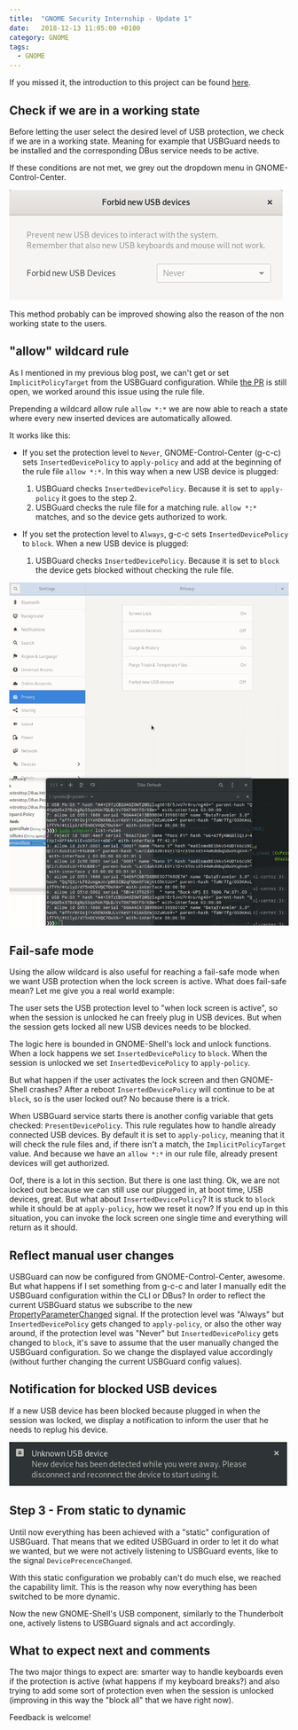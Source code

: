 ```yaml
---
title:  "GNOME Security Internship - Update 1"
date:   2018-12-13 11:05:00 +0100
category: GNOME
tags:
  - GNOME
---
```


If you missed it, the introduction to this project can be found [here](/gnome/internship-preparation/).

## Check if we are in a working state
Before letting the user select the desired level of USB protection, we check if we are in a working state.
Meaning for example that USBGuard needs to be installed and the corresponding DBus service needs to be active.

If these conditions are not met, we grey out the dropdown menu in GNOME-Control-Center.

![first step](/assets/images/usb-dialog-greyed-out.png)

This method probably can be improved showing also the reason of the non working state to the users.

## "allow" wildcard rule
As I mentioned in my previous blog post, we can't get or set `ImplicitPolicyTarget` from the USBGuard configuration.
While [the PR](https://github.com/USBGuard/usbguard/pull/265) is still open, we worked around this issue using the rule file.

Prepending a wildcard allow rule `allow *:*` we are now able to reach a state where every new inserted devices are automatically allowed.

It works like this:
* If you set the protection level to `Never`, GNOME-Control-Center (g-c-c) sets `InsertedDevicePolicy` to `apply-policy` and add at the beginning of the rule file `allow *:*`.
  In this way when a new USB device is plugged:
    1. USBGuard checks `InsertedDevicePolicy`. Because it is set to `apply-policy` it goes to the step 2.
    2. USBGuard checks the rule file for a matching rule. `allow *:*` matches, and so the device gets authorized to work.

* If you set the protection level to `Always`, g-c-c sets `InsertedDevicePolicy` to `block`.
  When a new USB device is plugged:
    1. USBGuard checks `InsertedDevicePolicy`. Because it is set to `block` the device gets blocked without checking the rule file.

![Allow wildcard](/assets/images/usb-allow-wildcard.gif)

## Fail-safe mode
Using the allow wildcard is also useful for reaching a fail-safe mode when we want USB protection when the lock screen is active.
What does fail-safe mean? Let me give you a real world example:

The user sets the USB protection level to "when lock screen is active", so when the session is unlocked he can freely plug in USB devices.
But when the session gets locked all new USB devices needs to be blocked.

The logic here is bounded in GNOME-Shell's lock and unlock functions.
When a lock happens we set `InsertedDevicePolicy` to `block`.
When the session is unlocked we set `InsertedDevicePolicy` to `apply-policy`.

But what happen if the user activates the lock screen and then GNOME-Shell crashes?
After a reboot `InsertedDevicePolicy` will continue to be at `block`, so is the user locked out? No because there is a trick.

When USBGuard service starts there is another config variable that gets checked: `PresentDevicePolicy`.
This rule regulates how to handle already connected USB devices.
By default it is set to `apply-policy`, meaning that it will check the rule files and, if there isn't a match, the `ImplicitPolicyTarget` value.
And because we have an `allow *:*` in our rule file, already present devices will get authorized.

Oof, there is a lot in this section. But there is one last thing.
Ok, we are not locked out because we can still use our plugged in, at boot time, USB devices, great.
But what about `InsertedDevicePolicy`? It is stuck to `block` while it should be at `apply-policy`, how we reset it now?
If you end up in this situation, you can invoke the lock screen one single time and everything will return as it should.


## Reflect manual user changes
USBGuard can now be configured from GNOME-Control-Center, awesome.
But what happens if I set something from g-c-c and later I manually edit the USBGuard configuration within the CLI or DBus?
In order to reflect the current USBGuard status we subscribe to the new [PropertyParameterChanged](https://github.com/USBGuard/usbguard/pull/259) signal.
If the protection level was "Always" but `InsertedDevicePolicy` gets changed to `apply-policy`, or also the other way around, if the protection level was "Never" but `InsertedDevicePolicy` gets changed to `block`, it's save to assume that the user manually changed the USBGuard configuration.
So we change the displayed value accordingly (without further changing the current USBGuard config values).

## Notification for blocked USB devices
If a new USB device has been blocked because plugged in when the session was locked, we display a notification to inform the user that he needs to replug his device.

![USB Notification](/assets/images/usb-unknown-notification.png)

## Step 3 - From static to dynamic
Until now everything has been achieved with a "static" configuration of USBGuard.
That means that we edited USBGuard in order to let it do what we wanted, but we were not actively listening to USBGuard events, like to the signal `DevicePrecenceChanged`.

With this static configuration we probably can't do much else, we reached the capability limit.
This is the reason why now everything has been switched to be more dynamic.

Now the new GNOME-Shell's USB component, similarly to the Thunderbolt one, actively listens to USBGuard signals and act accordingly.


## What to expect next and comments
The two major things to expect are: smarter way to handle keyboards even if the protection is active (what happens if my keyboard breaks?) and also trying to add some sort of protection even when the session is unlocked (improving in this way the "block all" that we have right now).

Feedback is welcome!
